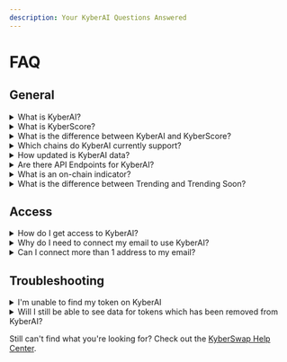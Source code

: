 ```yaml
---
description: Your KyberAI Questions Answered
---
```


# FAQ

## General

<details>

<summary>What is KyberAI?</summary>

KyberAI was conceived with the intention of surfacing valuable market data that would empower KyberSwap users to make data-driven trades. With KyberAI, users gain access to a wealth of market data that is usually only afforded to institutional traders or high net worth individuals. KyberAI aggregates both [on-chain](on-chain-indicators/) and [off-chain](technical-indicators/) data across [multiple chains](../../getting-started/supported-exchanges-and-networks.md) and condenses this wealth of data into actionable insights which can be conveniently accessed via the [KyberSwap Interface](https://kyberswap.com/discover).&#x20;

Please refer to our [Docs](./) for a complete explanation of KyberAI and how it can be used to supercharge your trades.

</details>

<details>

<summary>What is KyberScore? </summary>

[KyberScore](kyberscore.md) is KyberAI's flagship feature which takes advantage of advancements in AI models to compute a numeric score indicating how bullish or bearish a token is expected to be over the next 24 hours.

Please refer to our [Docs](kyberscore.md) for a complete explanation of KyberScore's design as well as data sources used to train our KyberScore model.

</details>

<details>

<summary>What is the difference between KyberAI and KyberScore?</summary>

While [KyberScore](kyberscore.md) is the flagship feature of [KyberAI](./) which enables users a peek into the token's future price performance, KyberAI comes with many other complementary features. KyberAI also condenses the wealth of on and off-chain token data into easily digestible graphs. Moreover, KyberAI also comes equipped with an [interactive technical analysis component ](technical-indicators/live-charts.md)where advanced traders can combine a myriad of TA tools to evaluate a token based on their specific trading strategy.

In short, KyberScore is another indicator within the KyberAI toolset. This being said, significant effort has been invested to ensure the applicability of the KyberScore model and hence any trading strategy will likely benefit from leveraging the additional insights made possible via KyberScore.

For more details on each, you can refer to our Docs on [KyberAI](./) and [KyberScore](kyberscore.md). This includes all the other [On-Chain Indicators](on-chain-indicators/) and [Technical Indicators](technical-indicators/) that complete the KyberAI feature suite.

</details>

<details>

<summary>Which chains do KyberAI currently support?</summary>

KyberAI currently supports more than 4000 tokens deployed across the following 7 chains:

* Ethereum (ChainID: 1)
* BSC (ChainID: 56)
* Arbitrum (ChainID: 42161)
* Polygon PoS (ChainID: 137)
* Optimism (ChainID: 10)
* Fantom (ChainID: 250)
* Avalanche (ChainID: 43114)

</details>

<details>

<summary>How updated is KyberAI data?</summary>

KyberAI always strives to display the most updated data for our users. Given the abundance of data points being queried, the data refresh rate is specific to a particular indicator. Data liveness has been optimized to account for the type of data as well as the practicality of computing said data.

You can refer to the Data Sources section of each indicator for the refresh rate used for the specific indicator. For your convenience, below is a summary of KyberAI refresh rates across various data sets:

* [**Token Rankings**](user-guides/discover-promising-tokens.md): Every 4 hours
* [**KyberScore**](kyberscore.md): Every hour
* [**Number Of Trades**](on-chain-indicators/number-of-trades.md): Every hour
* [**Trading Volume**](on-chain-indicators/trading-volume.md): Every hour
* [**Netflow To Whale Wallets**](on-chain-indicators/netflow-to-whale-wallets.md): Every hour
* [**Netflow To CEX**](on-chain-indicators/netflow-to-cex.md): Every hour
* [**Number Of Transfers**](on-chain-indicators/number-of-transfers.md): Every hour
* [**Volume Of Transfers**](on-chain-indicators/volume-of-transfers.md): Every hour
* [**Number Of Holders**](on-chain-indicators/number-of-holders.md): Every 24 hours
* [**Top Holders**](on-chain-indicators/top-holders.md): Every 24 hours
* [**Live Charts**](technical-indicators/live-charts.md): Price is refreshed every minute with OHLCV data refreshed every 5 minutes
* [**Support & Resistance Levels**](technical-indicators/support-and-resistance-levels.md): Every hour
* [**Live Trades**](technical-indicators/live-trades.md): Refrehsed every 10 seconds with a 2 minute lag
* [**Funding Rate On CEX**](technical-indicators/funding-rate-on-cex.md): Every hour
* [**Liquidations On CEX**](technical-indicators/liquidations-on-cex.md): Every hour
* **KyberAI Token List**: Every 2 weeks
* **Whale Wallet List**: Every 2 weeks

</details>

<details>

<summary>Are there API Endpoints for KyberAI?</summary>

KyberAI was developed for the benefit and convenience of KyberSwap users and are intended to help our users make informed decisions about trading on our platform.

As such, we do not have any public-facing API endpoints, and we do not currently have any plans to make this feature available outside of the KyberSwap platform.

</details>

<details>

<summary>What is an on-chain indicator?</summary>

On-chain indicators make use of data that is stored on publicly accessible blockchains. Unlike the traditional Web2 model whereby data is stored on a private database, on-chain data can be accessed by anyone and does not require a trusted API to be implemented by the service provider for data to be queried in a trusted manner.

For the majority of actions that occurs in DeFi, an event of the transaction will be logged onto the blockchain which can then be publicly queried. Some examples of on-chain data includes DEX swaps, token transfers, addresses holding the token, and many others.

Please refer to [On-Chain vs Off-Chain Data](../../getting-started/foundational-topics/decentralized-technologies/on-chain-vs-off-chain-data.md) for a more in-depth comparison of on-chain vs off-chain data sources.

</details>

<details>

<summary>What is the difference between Trending and Trending Soon?</summary>

The **Trending** and **Trending Soon** rankings on [KyberSwap.com](http://kyberswap.com/) are tools developed by KyberSwap to allow you to see trading trends in DeFi, helping you to trade efficiently.

### Trending

Tokens displayed on the Trending table are based on current data gleaned from top data aggregators such as CoinGecko and Coinmarketcap.

### Trending Soon

Tokens displayed on the Trending Soon table are detected based on our Trend detection algorithm, using trading volume, price, market cap and other on-chain data. These tokens may not be trending _now_, but could very well be trending soon.

Please refer to [Discover Promising Tokens](user-guides/discover-promising-tokens.md) for a full overview of the various ranking features.

</details>

## Access

<details>

<summary>How do I get access to KyberAI?</summary>

KyberAI is currently undergoing its beta testing phase whereby access is granted to our most active and influential KyberSwap community members. This staged rollout ensures that KyberAI can continue to be improved following targeted feedback from an initial set of key community users.

As we move towards a public rollout for KyberAI, do keep a lookout for announcements across various social channels which will enable you to join the KyberAI waitlist during this testing period. Please refer to [Sign In To KyberAI With Ethereum](user-guides/sign-in-to-kyberai-with-ethereum.md) for further details on the registration process.

</details>

<details>

<summary>Why do I need to connect my email to use KyberAI?</summary>

KyberAI was created with the intention of democratizing trading insights for all hence all of KyberAI's features are accessible to anyone with an Ethereum wallet. As KyberAI is rolled out to the public, it will undergo multiple rounds of beta testing to garner further feedback from our most active ecosystem members. This ensures that, at the point of public release, the data insights made available via KyberAI will drive significant value-add to any trading strategy right off the bat.

Leveraging upon the amazing work of [Sign-In With Ethereum](https://docs.login.xyz/), KyberAI users will now be able to sign into the KyberAI interface using their Ethereum wallets. By validating the selected EVM address against a preferred email address, no personally identifiable information needs to be shared with KyberSwap in order to utilize KyberAI trading insights. The linked email will only be used for the purposes of endorsing users as well as for communications.

</details>

<details>

<summary>Can I connect more than 1 address to my email?</summary>

Yes, you can reuse the same email when registering your connected wallet address. For every address linked, it will have to go through the same waitlist process as detailed in [Sign In To KyberAI With Ethereum](user-guides/sign-in-to-kyberai-with-ethereum.md).

</details>

## Troubleshooting

<details>

<summary>I'm unable to find my token on KyberAI</summary>

While KyberAI enables data to be surfaced for any ERC20 token, our model requires that the token generates a target trade volume as well as have at least 37 days of token data available before it can be added to the KyberAI catalog. Aside from ensuring the consistency of data displayed on KyberAI, this requirement also functions as a safeguard against less established tokens whose credibility has yet to be demonstrated.

The list of tokens that meet the KyberAI qualification criteria will be refreshed every two weeks. At this point, KyberAI will scan various on and off-chain data points to determine a token's eligibility. Note that tokens can be added or removed from this list depending on the overall interest in the token.

</details>

<details>

<summary> Will I still be able to see data for tokens which has been removed from KyberAI?</summary>

KyberAI constantly refreshes its list of eligible tokens to ensure that the data shown is always as accurate as possible. For tokens which have previously been added to KyberAI, you will be able to view the token's data as long as the token has been added to your watchlist when it was active on KyberAI.&#x20;

</details>

Still can't find what you're looking for? Check out the [KyberSwap Help Center](https://support.kyberswap.com/hc/en-us).
